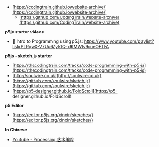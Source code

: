 - [https://codingtrain.github.io/website-archive/](https://codingtrain.github.io/website-archive/)
    -   [https://github.com/CodingTrain/website-archive](https://github.com/CodingTrain/website-archive)

**p5js starter videos**

-   🎥 Intro to Programming using p5.js: https://www.youtube.com/playlist?list=PLRqwX-V7Uu6Zy51Q-x9tMWIv9cueOFTFA

**p5js - sketch.js starter**

- [https://thecodingtrain.com/tracks/code-programming-with-p5-js](https://thecodingtrain.com/tracks/code-programming-with-p5-js)
- [http://soulwire.co.uk](http://soulwire.co.uk)
- [https://github.com/soulwire/sketch.js](https://github.com/soulwire/sketch.js)
- [https://p5-designer.github.io/FoldScroll](https://p5-designer.github.io/FoldScroll)

**p5 Editor**
- [https://editor.p5js.org/xinxin/sketches/](https://editor.p5js.org/xinxin/sketches/)

**In Chinese** 

- [Youtube - Processing 艺术编程](https://www.youtube.com/channel/UCpvDfd3kBdGvNV9Sw6fSH_A)